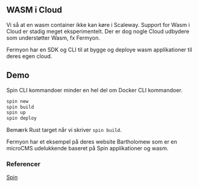 ## WASM i Cloud

Vi så at en wasm container ikke kan køre i Scaleway. Support for Wasm i Cloud er stadig meget eksperimentelt. Der er dog nogle Cloud udbydere som understøtter Wasm, fx Fermyon.

Fermyon har en SDK og CLI til at bygge og deploye wasm applikationer til deres egen cloud.

## Demo

Spin CLI kommandoer minder en hel del om Docker CLI kommandoer.

```bash
spin new
spin build
spin up
spin deploy
```

Bemærk Rust target når vi skriver `spin build`.

Fermyon har et eksempel på deres website Bartholomew som er en microCMS udelukkende baseret på Spin applikationer og wasm.

### Referencer

[Spin](https://developer.fermyon.com/)
